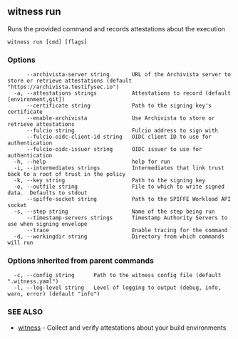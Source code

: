 ## witness run

Runs the provided command and records attestations about the execution

```
witness run [cmd] [flags]
```

### Options

```
      --archivista-server string       URL of the Archivista server to store or retrieve attestations (default "https://archivista.testifysec.io")
  -a, --attestations strings           Attestations to record (default [environment,git])
      --certificate string             Path to the signing key's certificate
      --enable-archivista              Use Archivista to store or retrieve attestations
      --fulcio string                  Fulcio address to sign with
      --fulcio-oidc-client-id string   OIDC client ID to use for authentication
      --fulcio-oidc-issuer string      OIDC issuer to use for authentication
  -h, --help                           help for run
  -i, --intermediates strings          Intermediates that link trust back to a root of trust in the policy
  -k, --key string                     Path to the signing key
  -o, --outfile string                 File to which to write signed data.  Defaults to stdout
      --spiffe-socket string           Path to the SPIFFE Workload API socket
  -s, --step string                    Name of the step being run
      --timestamp-servers strings      Timestamp Authority Servers to use when signing envelope
      --trace                          Enable tracing for the command
  -d, --workingdir string              Directory from which commands will run
```

### Options inherited from parent commands

```
  -c, --config string      Path to the witness config file (default ".witness.yaml")
  -l, --log-level string   Level of logging to output (debug, info, warn, error) (default "info")
```

### SEE ALSO

* [witness](witness.md)	 - Collect and verify attestations about your build environments

